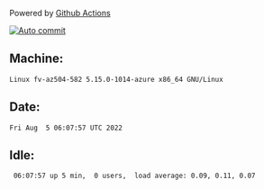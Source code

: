 Powered by [Github Actions](https://github.com/features/actions)

[![Auto commit](https://github.com/hiage/workstation/workflows/Auto%20commit/badge.svg)](https://github.com/hiage/workstation/actions?query=workflow%3A%22Auto+commit%22)

## Machine:
```
Linux fv-az504-582 5.15.0-1014-azure x86_64 GNU/Linux
```
## Date:
```
Fri Aug  5 06:07:57 UTC 2022
```
## Idle:
```
 06:07:57 up 5 min,  0 users,  load average: 0.09, 0.11, 0.07
```
